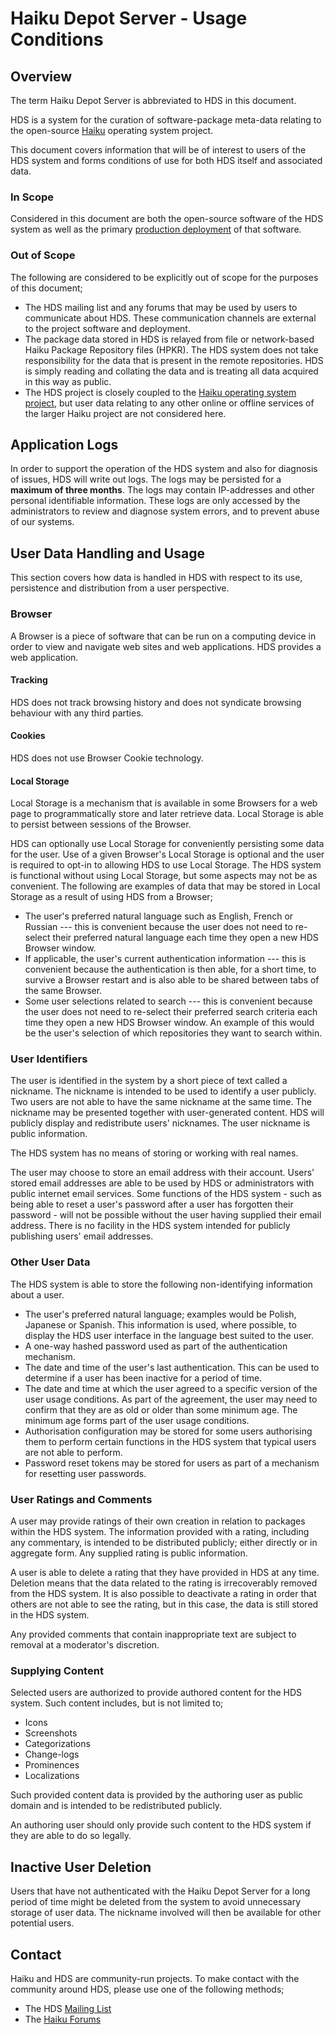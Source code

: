 # Haiku Depot Server - Usage Conditions

## Overview

The term Haiku Depot Server is abbreviated to HDS in this document.

HDS is a system for the curation of software-package meta-data relating to the open-source [Haiku](https://www.haiku-os.org) operating system project.

This document covers information that will be of interest to users of the HDS system and forms conditions of use for both HDS itself and associated data.

### In Scope

Considered in this document are both the open-source software of the HDS system as well as the primary [production deployment](https://depot.haiku-os.org) of that software.

### Out of Scope

The following are considered to be explicitly out of scope for the purposes of this document;

* The HDS mailing list and any forums that may be used by users to communicate about HDS.  These communication channels are external to the project software and deployment.
* The package data stored in HDS is relayed from file or network-based Haiku Package Repository files (HPKR).  The HDS system does not take responsibility for the data that is present in the remote repositories.  HDS is simply reading and collating the data and is treating all data acquired in this way as public.
* The HDS project is closely coupled to the [Haiku operating system project](https://www.haiku-os.org), but user data relating to any other online or offline services of the larger Haiku project are not considered here.

## Application Logs

In order to support the operation of the HDS system and also for
diagnosis of issues, HDS will write out logs.  The logs may be
persisted for a **maximum of three months**.  The logs may contain
IP-addresses and other personal identifiable information. These logs
are only accessed by the administrators to review and diagnose system
errors, and to prevent abuse of our systems.

## User Data Handling and Usage

This section covers how data is handled in HDS with respect to its use, persistence and distribution from a user perspective.

### Browser

A Browser is a piece of software that can be run on a computing device in order to view and navigate web sites and web applications.  HDS provides a web application.

#### Tracking

HDS does not track browsing history and does not syndicate browsing behaviour with any third parties.

#### Cookies

HDS does not use Browser Cookie technology.

#### Local Storage

Local Storage is a mechanism that is available in some Browsers for a web page to programmatically store and later retrieve data.  Local Storage is able to persist between sessions of the Browser.

HDS can optionally use Local Storage for conveniently persisting some data for the user.  Use of a given Browser's Local Storage is optional and the user is required to opt-in to allowing HDS to use Local Storage.  The HDS system is functional without using Local Storage, but some aspects may not be as convenient.  The following are examples of data that may be stored in Local Storage as a result of using HDS from a Browser;

* The user's preferred natural language such as English, French or Russian --- this is convenient because the user does not need to re-select their preferred natural language each time they open a new HDS Browser window.
* If applicable, the user's current authentication information --- this is convenient because the authentication is then able, for a short time, to survive a Browser restart and is also able to be shared between tabs of the same Browser.
* Some user selections related to search --- this is convenient because the user does not need to re-select their preferred search criteria each time they open a new HDS Browser window.  An example of this would be the user's selection of which repositories they want to search within.

### User Identifiers

The user is identified in the system by a short piece of text called a nickname.  The nickname is intended to be used to identify a user publicly.  Two users are not able to have the same nickname at the same time.  The nickname may be presented together with user-generated content.  HDS will publicly display and redistribute users' nicknames.  The user nickname is public information.

The HDS system has no means of storing or working with real names.

The user may choose to store an email address with their account.  Users' stored email addresses are able to be used by HDS or administrators with public internet email services.  Some functions of the HDS system - such as being able to reset a user's password after a user has forgotten their password - will not be possible without the user having supplied their email address.  There is no facility in the HDS system intended for publicly publishing users' email addresses.

### Other User Data

The HDS system is able to store the following non-identifying information about a user.

* The user's preferred natural language; examples would be Polish, Japanese or Spanish.  This information is used, where possible, to display the HDS user interface in the language best suited to the user.
* A one-way hashed password used as part of the authentication mechanism.
* The date and time of the user's last authentication.  This can be used to determine if a user has been inactive for a period of time.
* The date and time at which the user agreed to a specific version of the user usage conditions.  As part of the agreement, the user may need to confirm that they are as old or older than some minimum age.  The minimum age forms part of the user usage conditions.
* Authorisation configuration may be stored for some users authorising them to perform certain functions in the HDS system that typical users are not able to perform.
* Password reset tokens may be stored for users as part of a mechanism for resetting user passwords.

### User Ratings and Comments

A user may provide ratings of their own creation in relation to packages within the HDS system.  The information provided with a rating, including any commentary, is intended to be distributed publicly; either directly or in aggregate form.  Any supplied rating is public information.

A user is able to delete a rating that they have provided in HDS at any time.  Deletion means that the data related to the rating is irrecoverably removed from the HDS system.  It is also possible to deactivate a rating in order that others are not able to see the rating, but in this case, the data is still stored in the HDS system.

Any provided comments that contain inappropriate text are subject to removal at a moderator's discretion.

### Supplying Content

Selected users are authorized to provide authored content for the HDS system.  Such content includes, but is not limited to;

* Icons
* Screenshots
* Categorizations
* Change-logs
* Prominences
* Localizations

Such provided content data is provided by the authoring user as public domain and is intended to be redistributed publicly.

An authoring user should only provide such content to the HDS system if they are able to do so legally.

## Inactive User Deletion

Users that have not authenticated with the Haiku Depot Server for a long period of time might be deleted from the system to avoid unnecessary storage of user data.  The nickname involved will then be available for other potential users.

## Contact

Haiku and HDS are community-run projects.  To make contact with the community around HDS, please use one of the following methods;

* The HDS [Mailing List](https://www.freelists.org/list/haiku-depot-web)
* The [Haiku Forums](https://discuss.haiku-os.org/)
